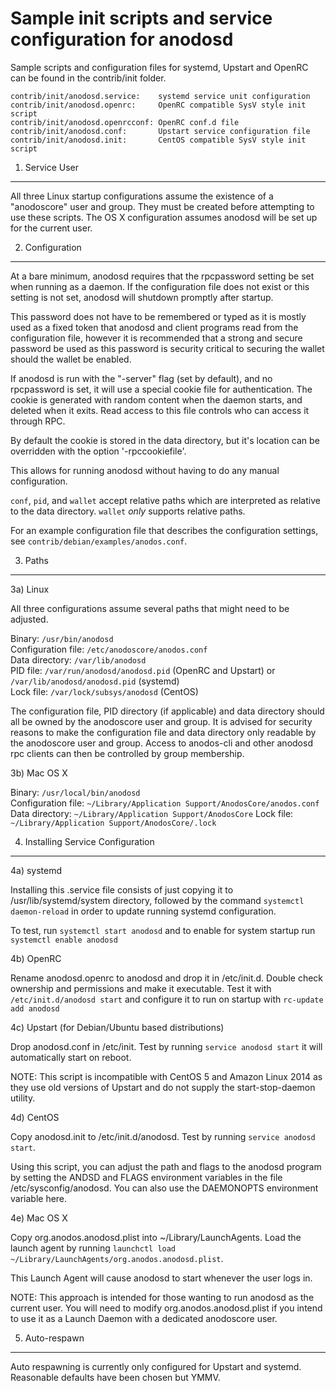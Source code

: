 Sample init scripts and service configuration for anodosd
==========================================================

Sample scripts and configuration files for systemd, Upstart and OpenRC
can be found in the contrib/init folder.

    contrib/init/anodosd.service:    systemd service unit configuration
    contrib/init/anodosd.openrc:     OpenRC compatible SysV style init script
    contrib/init/anodosd.openrcconf: OpenRC conf.d file
    contrib/init/anodosd.conf:       Upstart service configuration file
    contrib/init/anodosd.init:       CentOS compatible SysV style init script

1. Service User
---------------------------------

All three Linux startup configurations assume the existence of a "anodoscore" user
and group.  They must be created before attempting to use these scripts.
The OS X configuration assumes anodosd will be set up for the current user.

2. Configuration
---------------------------------

At a bare minimum, anodosd requires that the rpcpassword setting be set
when running as a daemon.  If the configuration file does not exist or this
setting is not set, anodosd will shutdown promptly after startup.

This password does not have to be remembered or typed as it is mostly used
as a fixed token that anodosd and client programs read from the configuration
file, however it is recommended that a strong and secure password be used
as this password is security critical to securing the wallet should the
wallet be enabled.

If anodosd is run with the "-server" flag (set by default), and no rpcpassword is set,
it will use a special cookie file for authentication. The cookie is generated with random
content when the daemon starts, and deleted when it exits. Read access to this file
controls who can access it through RPC.

By default the cookie is stored in the data directory, but it's location can be overridden
with the option '-rpccookiefile'.

This allows for running anodosd without having to do any manual configuration.

`conf`, `pid`, and `wallet` accept relative paths which are interpreted as
relative to the data directory. `wallet` *only* supports relative paths.

For an example configuration file that describes the configuration settings,
see `contrib/debian/examples/anodos.conf`.

3. Paths
---------------------------------

3a) Linux

All three configurations assume several paths that might need to be adjusted.

Binary:              `/usr/bin/anodosd`  
Configuration file:  `/etc/anodoscore/anodos.conf`  
Data directory:      `/var/lib/anodosd`  
PID file:            `/var/run/anodosd/anodosd.pid` (OpenRC and Upstart) or `/var/lib/anodosd/anodosd.pid` (systemd)  
Lock file:           `/var/lock/subsys/anodosd` (CentOS)  

The configuration file, PID directory (if applicable) and data directory
should all be owned by the anodoscore user and group.  It is advised for security
reasons to make the configuration file and data directory only readable by the
anodoscore user and group.  Access to anodos-cli and other anodosd rpc clients
can then be controlled by group membership.

3b) Mac OS X

Binary:              `/usr/local/bin/anodosd`  
Configuration file:  `~/Library/Application Support/AnodosCore/anodos.conf`  
Data directory:      `~/Library/Application Support/AnodosCore`
Lock file:           `~/Library/Application Support/AnodosCore/.lock`

4. Installing Service Configuration
-----------------------------------

4a) systemd

Installing this .service file consists of just copying it to
/usr/lib/systemd/system directory, followed by the command
`systemctl daemon-reload` in order to update running systemd configuration.

To test, run `systemctl start anodosd` and to enable for system startup run
`systemctl enable anodosd`

4b) OpenRC

Rename anodosd.openrc to anodosd and drop it in /etc/init.d.  Double
check ownership and permissions and make it executable.  Test it with
`/etc/init.d/anodosd start` and configure it to run on startup with
`rc-update add anodosd`

4c) Upstart (for Debian/Ubuntu based distributions)

Drop anodosd.conf in /etc/init.  Test by running `service anodosd start`
it will automatically start on reboot.

NOTE: This script is incompatible with CentOS 5 and Amazon Linux 2014 as they
use old versions of Upstart and do not supply the start-stop-daemon utility.

4d) CentOS

Copy anodosd.init to /etc/init.d/anodosd. Test by running `service anodosd start`.

Using this script, you can adjust the path and flags to the anodosd program by
setting the ANDSD and FLAGS environment variables in the file
/etc/sysconfig/anodosd. You can also use the DAEMONOPTS environment variable here.

4e) Mac OS X

Copy org.anodos.anodosd.plist into ~/Library/LaunchAgents. Load the launch agent by
running `launchctl load ~/Library/LaunchAgents/org.anodos.anodosd.plist`.

This Launch Agent will cause anodosd to start whenever the user logs in.

NOTE: This approach is intended for those wanting to run anodosd as the current user.
You will need to modify org.anodos.anodosd.plist if you intend to use it as a
Launch Daemon with a dedicated anodoscore user.

5. Auto-respawn
-----------------------------------

Auto respawning is currently only configured for Upstart and systemd.
Reasonable defaults have been chosen but YMMV.
